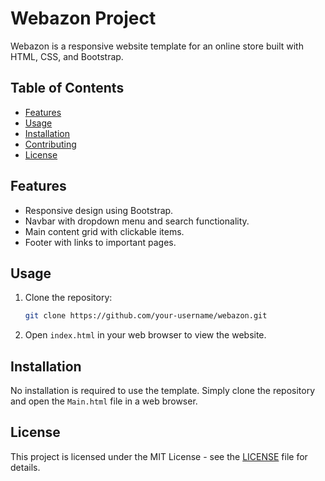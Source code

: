 # Webazon Project

Webazon is a responsive website template for an online store built with HTML, CSS, and Bootstrap.

## Table of Contents

- [Features](#features)
- [Usage](#usage)
- [Installation](#installation)
- [Contributing](#contributing)
- [License](#license)

## Features

- Responsive design using Bootstrap.
- Navbar with dropdown menu and search functionality.
- Main content grid with clickable items.
- Footer with links to important pages.

## Usage

1. Clone the repository:

    ```bash
    git clone https://github.com/your-username/webazon.git
    ```

2. Open `index.html` in your web browser to view the website.

## Installation

No installation is required to use the template. Simply clone the repository and open the `Main.html` file in a web browser.



## License

This project is licensed under the MIT License - see the [LICENSE](LICENSE) file for details.
